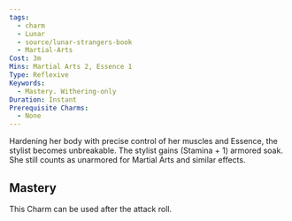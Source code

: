 ```yaml
---
tags:
  - charm
  - Lunar
  - source/lunar-strangers-book
  - Martial-Arts
Cost: 3m
Mins: Martial Arts 2, Essence 1
Type: Reflexive
Keywords:
  - Mastery. Withering-only
Duration: Instant
Prerequisite Charms:
  - None
---
```

Hardening her body with precise control of her muscles and Essence, the stylist becomes unbreakable.
The stylist gains (Stamina + 1) armored soak. She still counts as unarmored for Martial Arts and similar effects.

## Mastery
This Charm can be used after the attack roll.